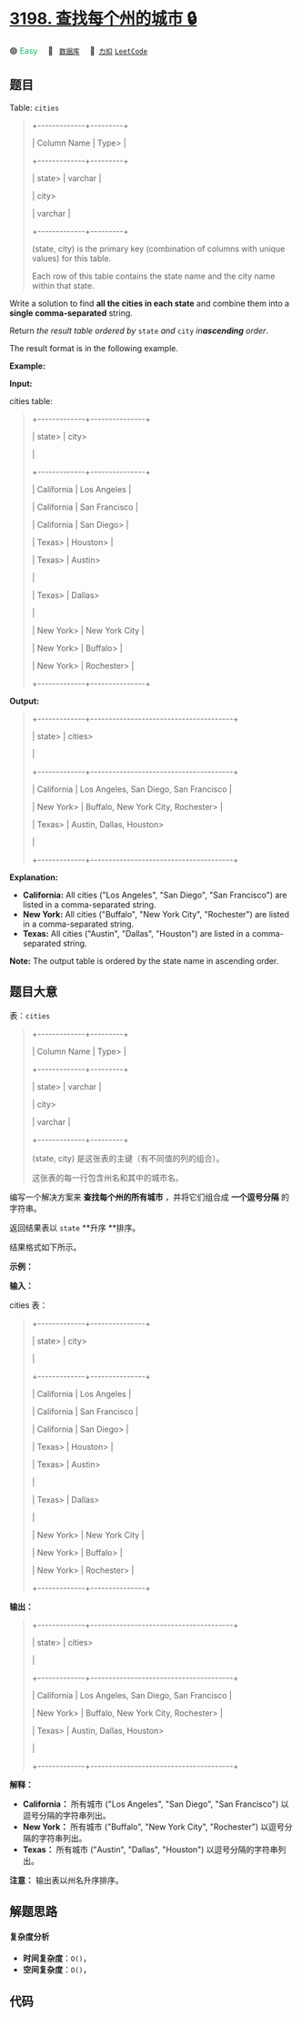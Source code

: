 # [3198. 查找每个州的城市 🔒](https://2xiao.github.io/leetcode-js/problem/3198.html)

🟢 <font color=#15bd66>Easy</font>&emsp; 🔖&ensp; [`数据库`](/tag/database.md)&emsp; 🔗&ensp;[`力扣`](https://leetcode.cn/problems/find-cities-in-each-state) [`LeetCode`](https://leetcode.com/problems/find-cities-in-each-state)

## 题目

Table: `cities`

> 
> 
> 
> 
> 
> +-------------+---------+
> 
> | Column Name | Type> 
> | 
> 
> +-------------+---------+
> 
> | state> 
>    | varchar |
> 
> | city> 
> > 
> | varchar |
> 
> +-------------+---------+
> 
> (state, city) is the primary key (combination of columns with unique values) for this table.
> 
> Each row of this table contains the state name and the city name within that state.
> 
> 

Write a solution to find **all the cities in each state** and combine them
into a **single comma-separated** string.

Return _the result table ordered by_ `state` _and_ `city` _in**ascending**
order_.

The result format is in the following example.



**Example:**

**Input:**

cities table:

> 
> 
> 
> 
> 
> +-------------+---------------+
> 
> | state> 
>    | city> 
> > 
>   |
> 
> +-------------+---------------+
> 
> | California  | Los Angeles   |
> 
> | California  | San Francisco |
> 
> | California  | San Diego> 
>  |
> 
> | Texas> 
>    | Houston> 
>    |
> 
> | Texas> 
>    | Austin> 
> > 
> |
> 
> | Texas> 
>    | Dallas> 
> > 
> |
> 
> | New York> 
> | New York City |
> 
> | New York> 
> | Buffalo> 
>    |
> 
> | New York> 
> | Rochester> 
>  |
> 
> +-------------+---------------+
> 
> 

**Output:**

> 
> 
> 
> 
> 
> +-------------+---------------------------------------+
> 
> | state> 
>    | cities> 
> > 
> > 
> > 
> > 
> > 
> > 
> > 
> |
> 
> +-------------+---------------------------------------+
> 
> | California  | Los Angeles, San Diego, San Francisco |
> 
> | New York> 
> | Buffalo, New York City, Rochester> 
>  |
> 
> | Texas> 
>    | Austin, Dallas, Houston> 
> > 
> > 
>    |
> 
> +-------------+---------------------------------------+
> 
> 

**Explanation:**

  * **California:** All cities ("Los Angeles", "San Diego", "San Francisco") are listed in a comma-separated string.
  * **New York:** All cities ("Buffalo", "New York City", "Rochester") are listed in a comma-separated string.
  * **Texas:** All cities ("Austin", "Dallas", "Houston") are listed in a comma-separated string.

**Note:** The output table is ordered by the state name in ascending order.


## 题目大意

表：`cities`

> 
> 
> 
> 
> 
> +-------------+---------+
> 
> | Column Name | Type> 
> | 
> 
> +-------------+---------+
> 
> | state> 
>    | varchar |
> 
> | city> 
> > 
> | varchar |
> 
> +-------------+---------+
> 
> (state, city) 是这张表的主键（有不同值的列的组合）。
> 
> 这张表的每一行包含州名和其中的城市名。
> 
> 

编写一个解决方案来 **查找每个州的所有城市** ，并将它们组合成 **一个逗号分隔** 的字符串。

返回结果表以 `state` **升序  **排序。

结果格式如下所示。



**示例：**

**输入：**

cities 表：

> 
> 
> 
> 
> 
> +-------------+---------------+
> 
> | state> 
>    | city> 
> > 
>   |
> 
> +-------------+---------------+
> 
> | California  | Los Angeles   |
> 
> | California  | San Francisco |
> 
> | California  | San Diego> 
>  |
> 
> | Texas> 
>    | Houston> 
>    |
> 
> | Texas> 
>    | Austin> 
> > 
> |
> 
> | Texas> 
>    | Dallas> 
> > 
> |
> 
> | New York> 
> | New York City |
> 
> | New York> 
> | Buffalo> 
>    |
> 
> | New York> 
> | Rochester> 
>  |
> 
> +-------------+---------------+
> 
> 

**输出：**

> 
> 
> 
> 
> 
> +-------------+---------------------------------------+
> 
> | state> 
>    | cities> 
> > 
> > 
> > 
> > 
> > 
> > 
> > 
> |
> 
> +-------------+---------------------------------------+
> 
> | California  | Los Angeles, San Diego, San Francisco |
> 
> | New York> 
> | Buffalo, New York City, Rochester> 
>  |
> 
> | Texas> 
>    | Austin, Dallas, Houston> 
> > 
> > 
>    |
> 
> +-------------+---------------------------------------+
> 
> 

**解释：**

  * **California：** 所有城市 ("Los Angeles", "San Diego", "San Francisco") 以逗号分隔的字符串列出。
  * **New York：** 所有城市 ("Buffalo", "New York City", "Rochester") 以逗号分隔的字符串列出。
  * **Texas：** 所有城市 ("Austin", "Dallas", "Houston") 以逗号分隔的字符串列出。

**注意：** 输出表以州名升序排序。


## 解题思路

#### 复杂度分析

- **时间复杂度**：`O()`，
- **空间复杂度**：`O()`，

## 代码

```javascript

```